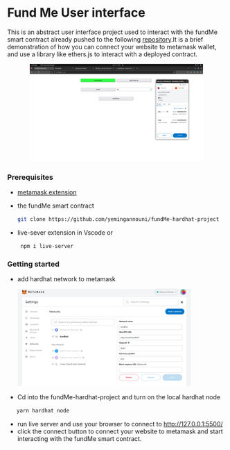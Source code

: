 # Fund Me User interface

This is an abstract user interface project used to interact with the fundMe smart contract already pushed to the following [repository](https://github.com/yemingannouni/fundMe-hardhat-project).It is a brief demonstration of how you can connect your website to metamask wallet, and use a library like ethers.js to interact with a deployed contract.

<p align="center">
<img src="./images/image.png" alt="drawing" width="400"/>
</p>

### Prerequisites

- [metamask extension](https://metamask.io/download/)

- the fundMe smart contract
  ```sh
  git clone https://github.com/yemingannouni/fundMe-hardhat-project
  ```
- live-sever extension in Vscode or
  ```sh
   npm i live-server
  ```

### Getting started

- add hardhat network to metamask

  <img src="./images/image2.png" alt="drawing" width="400"/>

- Cd into the fundMe-hardhat-project and turn on the local hardhat node

```sh
   yarn hardhat node
```

- run live server and use your browser to connect to http://127.0.0.1:5500/
- click the connect button to connect your website to metamask and start interacting with the fundMe smart contract.
